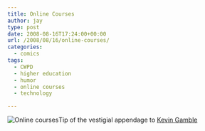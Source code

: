 ```yaml
---
title: Online Courses
author: jay
type: post
date: 2008-08-16T17:24:00+00:00
url: /2008/08/16/online-courses/
categories:
  - comics
tags:
  - CWPD
  - higher education
  - humor
  - online courses
  - technology

---
```

 ![Online courses][1]Tip of the vestigial appendage to [Kevin Gamble][2]

 [1]: https://cdn.rambleon.org/migrate/2008/08/onlinecourses.jpg
 [2]: http://blog.k1v1n.com/2008/08/suggesting-solutions-we-dont-use.html